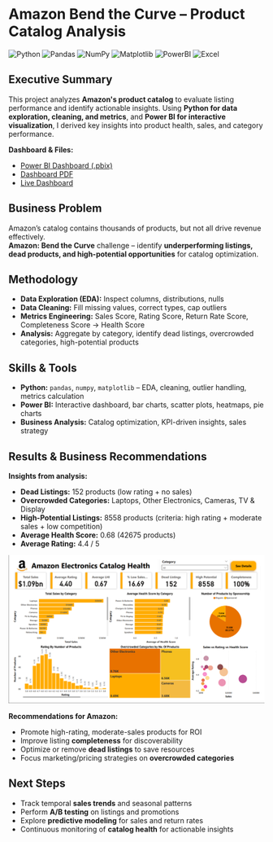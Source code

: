 # Amazon Bend the Curve – Product Catalog Analysis

![Python](https://img.shields.io/badge/Python-3776AB?style=flat&logo=python&logoColor=white)
![Pandas](https://img.shields.io/badge/Pandas-150458?style=flat&logo=pandas&logoColor=white)
![NumPy](https://img.shields.io/badge/NumPy-013243?style=flat&logo=numpy&logoColor=white)
![Matplotlib](https://img.shields.io/badge/Matplotlib-F7931E?style=flat&logo=matplotlib&logoColor=white)
![PowerBI](https://img.shields.io/badge/Power%20BI-F2C811?style=flat&logo=power-bi&logoColor=black)
![Excel](https://img.shields.io/badge/Excel-217346?style=flat&logo=microsoft-excel&logoColor=white)

## Executive Summary
This project analyzes **Amazon's product catalog** to evaluate listing performance and identify actionable insights. Using **Python for data exploration, cleaning, and metrics**, and **Power BI for interactive visualization**, I derived key insights into product health, sales, and category performance. 

**Dashboard & Files:**  
- [Power BI Dashboard (.pbix)](./dashboard/Amazon_Bend_The_Curve.pbix)  
- [Dashboard PDF](./dashboard/Amazon_Bend_The_Curve.pdf)
- [Live Dashboard](https://app.powerbi.com/groups/me/reports/9a455ef1-ec83-4d15-83e1-91c0b316cfe5?ctid=a56be167-9ffb-4100-a624-ae3e45045aa6&pbi_source=linkShare&bookmarkGuid=5b913904-16b1-42d2-bfa6-57a4059004c3)

## Business Problem
Amazon’s catalog contains thousands of products, but not all drive revenue effectively.  
**Amazon: Bend the Curve** challenge – identify **underperforming listings, dead products, and high-potential opportunities** for catalog optimization.

## Methodology
- **Data Exploration (EDA):** Inspect columns, distributions, nulls  
- **Data Cleaning:** Fill missing values, correct types, cap outliers  
- **Metrics Engineering:** Sales Score, Rating Score, Return Rate Score, Completeness Score → Health Score  
- **Analysis:** Aggregate by category, identify dead listings, overcrowded categories, high-potential products  

## Skills & Tools
- **Python:** `pandas`, `numpy`, `matplotlib` – EDA, cleaning, outlier handling, metrics calculation  
- **Power BI:** Interactive dashboard, bar charts, scatter plots, heatmaps, pie charts  
- **Business Analysis:** Catalog optimization, KPI-driven insights, sales strategy  

## Results & Business Recommendations
**Insights from analysis:**  
- **Dead Listings:** 152 products (low rating + no sales)  
- **Overcrowded Categories:** Laptops, Other Electronics, Cameras, TV & Display  
- **High-Potential Listings:** 8558 products (criteria: high rating + moderate sales + low competition)  
- **Average Health Score:** 0.68 (42675 products)  
- **Average Rating:** 4.4 / 5

![**Dashboard Screenshot**](dashboard/Amazon_Bend_the_Curve_Dashboard.png)

**Recommendations for Amazon:**  
- Promote high-rating, moderate-sales products for ROI  
- Improve listing **completeness** for discoverability  
- Optimize or remove **dead listings** to save resources  
- Focus marketing/pricing strategies on **overcrowded categories**  

## Next Steps
- Track temporal **sales trends** and seasonal patterns  
- Perform **A/B testing** on listings and promotions  
- Explore **predictive modeling** for sales and return rates  
- Continuous monitoring of **catalog health** for actionable insights  
